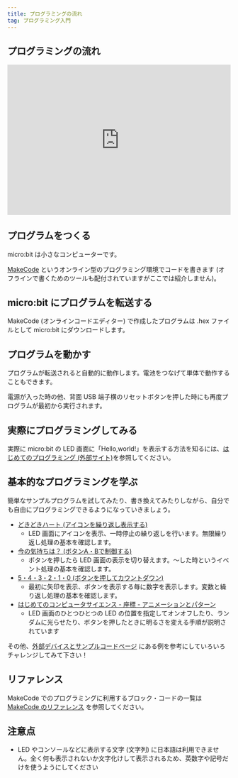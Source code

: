 ```yaml
---
title: プログラミングの流れ
tag: プログラミング入門
---
```


## プログラミングの流れ

<div style="width:100%;height:0px;position:relative;padding-bottom:67.353%;"><iframe src="https://streamable.com/e/o84odu?loop=0" frameborder="0" width="100%" height="100%" allowfullscreen style="width:100%;height:100%;position:absolute;left:0px;top:0px;overflow:hidden;" loading="lazy"></iframe></div>

## プログラムをつくる

micro:bit は小さなコンピューターです。

[MakeCode](https://makecode.microbit.org/) というオンライン型のプログラミング環境でコードを書きます (オフラインで書くためのツールも配付されていますがここでは紹介しません)。

## micro:bit にプログラムを転送する

MakeCode (オンラインコードエディター) で作成したプログラムは .hex ファイルとして micro:bit にダウンロードします。

## プログラムを動かす

プログラムが転送されると自動的に動作します。電池をつなげて単体で動作することもできます。

電源が入った時の他、背面 USB 端子横のリセットボタンを押した時にも再度プログラムが最初から実行されます。

## 実際にプログラミングしてみる

実際に micro:bit の LED 画面に「Hello,world!」を表示する方法を知るには、[はじめてのプログラミング (外部サイト)](https://sanuki-tech.net/micro-bit/programming/first-step/)を参照してください。

## 基本的なプログラミングを学ぶ

簡単なサンプルプログラムを試してみたり、書き換えてみたりしながら、自分でも自由にプログラミングできるようになっていきましょう。

- [どきどきハート (アイコンを繰り返し表示する)](https://sanuki-tech.net/micro-bit/appendix-sample-program/dokidoki-heart/)
  - LED 画面にアイコンを表示、一時停止の繰り返しを行います。無限繰り返し処理の基本を確認します。
- [今の気持ちは？ (ボタンA・Bで制御する)](https://sanuki-tech.net/micro-bit/appendix-sample-program/button-a-b/)
  - ボタンを押したら LED 画面の表示を切り替えます。〜した時というイベント処理の基本を確認します。
- [5・4・3・2・1・0 (ボタンを押してカウントダウン)](https://sanuki-tech.net/micro-bit/appendix-sample-program/count-down/)
  - 最初に矢印を表示、ボタンを表示する毎に数字を表示します。変数と繰り返し処理の基本を確認します。
- [はじめてのコンピュータサイエンス - 座標 - アニメーションとパターン](https://makecode.microbit.org/courses/csintro/coordinates/activity)
  - LED 画面のひとつひとつの LED の位置を指定してオンオフしたり、ランダムに光らせたり、ボタンを押したときに明るさを変える手順が説明されています

その他、[外部デバイスとサンプルコードページ](examples) にある例を参考にしていろいろチャレンジしてみて下さい！

## リファレンス

MakeCode でのプログラミングに利用するブロック・コードの一覧は [MakeCode のリファレンス](https://makecode.microbit.org/reference) を参照してください。

## 注意点

- LED やコンソールなどに表示する文字 (文字列) に日本語は利用できません。全く何も表示されないか文字化けして表示されるため、英数字や記号だけを使うようにしてください

